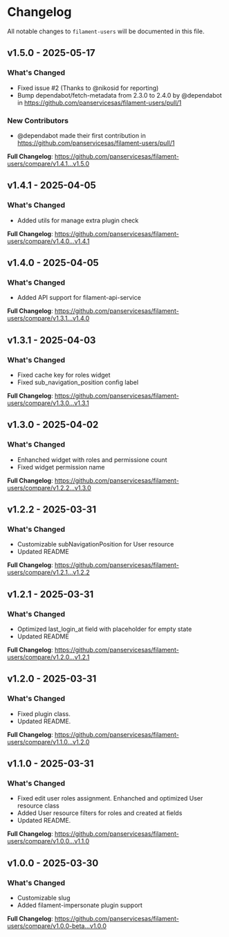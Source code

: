 # Changelog

All notable changes to `filament-users` will be documented in this file.

## v1.5.0 - 2025-05-17

### What's Changed

* Fixed issue #2 (Thanks to @nikosid for reporting)
* Bump dependabot/fetch-metadata from 2.3.0 to 2.4.0 by @dependabot in https://github.com/panservicesas/filament-users/pull/1

### New Contributors

* @dependabot made their first contribution in https://github.com/panservicesas/filament-users/pull/1

**Full Changelog**: https://github.com/panservicesas/filament-users/compare/v1.4.1...v1.5.0

## v1.4.1 - 2025-04-05

### What's Changed

* Added utils for manage extra plugin check

**Full Changelog**: https://github.com/panservicesas/filament-users/compare/v1.4.0...v1.4.1

## v1.4.0 - 2025-04-05

### What's Changed

* Added API support for filament-api-service

**Full Changelog**: https://github.com/panservicesas/filament-users/compare/v1.3.1...v1.4.0

## v1.3.1 - 2025-04-03

### What's Changed

* Fixed cache key for roles widget
* Fixed sub_navigation_position config label

**Full Changelog**: https://github.com/panservicesas/filament-users/compare/v1.3.0...v1.3.1

## v1.3.0 - 2025-04-02

### What's Changed

* Enhanched widget with roles and permissione count
* Fixed widget permission name

**Full Changelog**: https://github.com/panservicesas/filament-users/compare/v1.2.2...v1.3.0

## v1.2.2 - 2025-03-31

### What's Changed

* Customizable subNavigationPosition for User resource
* Updated README

**Full Changelog**: https://github.com/panservicesas/filament-users/compare/v1.2.1...v1.2.2

## v1.2.1 - 2025-03-31

### What's Changed

* Optimized last_login_at field with placeholder for empty state
* Updated README

**Full Changelog**: https://github.com/panservicesas/filament-users/compare/v1.2.0...v1.2.1

## v1.2.0 - 2025-03-31

### What's Changed

* Fixed plugin class.
* Updated README.

**Full Changelog**: https://github.com/panservicesas/filament-users/compare/v1.1.0...v1.2.0

## v1.1.0 - 2025-03-31

### What's Changed

* Fixed edit user roles assignment. Enhanched and optimized User resource class
* Added User resource filters for roles and created at fields
* Updated README.

**Full Changelog**: https://github.com/panservicesas/filament-users/compare/v1.0.0...v1.1.0

## v1.0.0 - 2025-03-30

### What's Changed

* Customizable slug
* Added filament-impersonate plugin support

**Full Changelog**: https://github.com/panservicesas/filament-users/compare/v1.0.0-beta...v1.0.0
